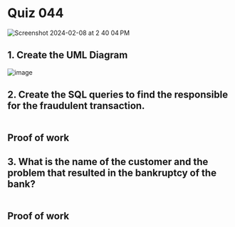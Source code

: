 # Quiz 044

<img width="max" alt="Screenshot 2024-02-08 at 2 40 04 PM" src="https://github.com/hasmhib/unit3-2024/assets/142870448/7017c469-e8a2-4758-8264-af064bc148b9">

## 1. Create the UML Diagram
![image](https://github.com/hasmhib/unit3-2024/assets/142870448/e9ef2220-5deb-434d-a8f2-2bdb9a72a356)

## 2. Create the SQL queries to find the responsible for the fraudulent transaction.

```py

```

## Proof of work

## 3. What is the name of the customer and the problem that resulted in the bankruptcy of the bank?

```py

```

## Proof of work
